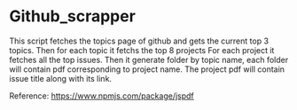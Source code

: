 # Github_scrapper


This script fetches the topics page of github and gets the current top 3 topics. 
Then for each topic it fetchs the top 8 projects For each project it fetches all the top issues.
Then it generate folder by topic name, each folder will contain pdf corresponding to project name. 
The project pdf will contain issue title along with its link.


Reference: https://www.npmjs.com/package/jspdf
